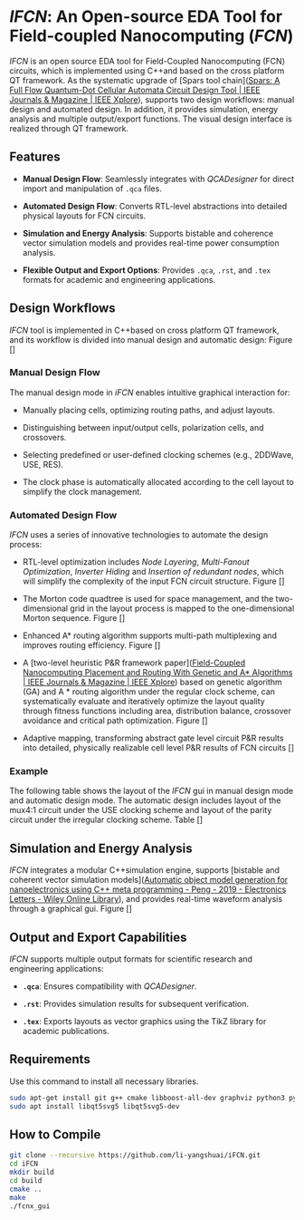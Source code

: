# *IFCN*:  An Open-source EDA Tool for Field-coupled Nanocomputing (*FCN*)

*IFCN* is an open source EDA tool for Field-Coupled Nanocomputing (FCN) circuits, which is implemented using C++and based on the cross platform QT framework. As the systematic upgrade of [Spars tool chain]([Spars: A Full Flow Quantum-Dot Cellular Automata Circuit Design Tool | IEEE Journals & Magazine | IEEE Xplore](https://ieeexplore.ieee.org/document/9265404)), supports two design workflows: manual design and automated design. In addition, it provides simulation, energy analysis and multiple output/export functions. The visual design interface is realized through QT framework.

## Features

- **Manual Design Flow**: Seamlessly integrates with *QCADesigner* for direct import and manipulation of `.qca` files.
    
- **Automated Design Flow**: Converts RTL-level abstractions into detailed physical layouts for FCN circuits.
    
- **Simulation and Energy Analysis**: Supports bistable and coherence vector simulation models and provides real-time power consumption analysis.
    
- **Flexible Output and Export Options**: Provides `.qca`, `.rst`, and `.tex` formats for academic and engineering applications.
## Design Workflows

*IFCN* tool is implemented in C++based on cross platform QT framework, and its workflow is divided into manual design and automatic design: Figure []
### Manual Design Flow

The manual design mode in *iFCN* enables intuitive graphical interaction for:

- Manually placing cells, optimizing routing paths, and adjust layouts.
    
- Distinguishing between input/output cells, polarization cells, and crossovers.
    
- Selecting predefined or user-defined clocking schemes (e.g., 2DDWave, USE, RES).
    
- The clock phase is automatically allocated according to the cell layout to simplify the clock management.

### Automated Design Flow

*IFCN* uses a series of innovative technologies to automate the design process:

- RTL-level optimization includes *Node Layering*, *Multi-Fanout Optimization*, *Inverter Hiding* and *Insertion of redundant nodes*, which will simplify the complexity of the input FCN circuit structure. Figure []
    
- The Morton code quadtree is used for space management, and the two-dimensional grid in the layout process is mapped to the one-dimensional Morton sequence. Figure []
    
- Enhanced A* routing algorithm supports multi-path multiplexing and improves routing efficiency. Figure []
    
- A [two-level heuristic P&R framework paper]([Field-Coupled Nanocomputing Placement and Routing With Genetic and A* Algorithms | IEEE Journals & Magazine | IEEE Xplore](https://ieeexplore.ieee.org/document/9866102)) based on genetic algorithm (GA) and A * routing algorithm under the regular clock scheme,  can systematically evaluate and iteratively optimize the layout quality through fitness functions including area, distribution balance, crossover avoidance and critical path optimization. Figure []
    
- Adaptive mapping, transforming abstract gate level circuit P&R results into detailed, physically realizable cell level P&R results of FCN circuits []

### Example
The following table shows the layout of the *IFCN* gui in manual design mode and automatic design mode. The automatic design includes layout of the mux4:1 circuit under the USE clocking scheme and layout of the parity circuit under the irregular clocking scheme. Table []

## Simulation and Energy Analysis

*IFCN* integrates a modular C++simulation engine, supports [bistable and coherent vector simulation models]([Automatic object model generation for nanoelectronics using C++ meta programming - Peng - 2019 - Electronics Letters - Wiley Online Library](https://ietresearch.onlinelibrary.wiley.com/doi/full/10.1049/el.2019.1861)), and provides real-time waveform analysis through a graphical gui. Figure []

## Output and Export Capabilities

*IFCN* supports multiple output formats for scientific research and engineering applications:

- **`.qca`**: Ensures compatibility with *QCADesigner*.
    
- **`.rst`**: Provides simulation results for subsequent verification.
    
- **`.tex`**: Exports layouts as vector graphics using the TikZ library for academic publications.
## Requirements

Use this command to install all necessary libraries.
```sh
sudo apt-get install git g++ cmake libboost-all-dev graphviz python3 python3-dev libreadline-dev pkg-config
sudo apt install libqt5svg5 libqt5svg5-dev
```
## How to Compile

```sh
git clone --recursive https://github.com/li-yangshuai/iFCN.git
cd iFCN
mkdir build
cd build
cmake ..
make
./fcnx_gui
```
